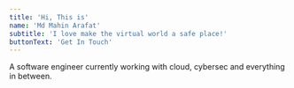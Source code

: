 ```yaml
---
title: 'Hi, This is'
name: 'Md Mahin Arafat'
subtitle: 'I love make the virtual world a safe place!'
buttonText: 'Get In Touch'
---
```


A software engineer currently working with cloud, cybersec and everything in between.
